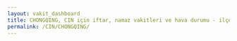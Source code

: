 ```yaml
---
layout: vakit_dashboard
title: CHONGQING, CIN için iftar, namaz vakitleri ve hava durumu - ilçe/eyalet seç
permalink: /CIN/CHONGQING/
---
```


<script type="text/javascript">
  var GLOBAL_COUNTRY = 'CIN';
  var GLOBAL_CITY = 'CHONGQING';
  var GLOBAL_STATE = '';
  var lat = 72;
  var lon = 21;
</script>
